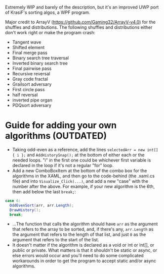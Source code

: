 Extremely WIP and barely of the description, but it's an improved UWP port of KrasiF's sorting algos, a WPF program.

Major credit to ArrayV (https://github.com/Gaming32/ArrayV-v4.0) for the shuffles and distributions. The following shuffles and distributions either don't work right or make the program crash:
- Tangent wave
- Shifted element
- Final merge pass
- Binary search tree traversal
- Inverted binary search tree
- Final pairwise pass
- Recursive reversal
- Gray code fractal
- Grailsort adversary
- First circle pass
- half reversal
- inverted pipe organ
- PDQsort adversary

# Guide for adding your own algorithms (OUTDATED)
- Taking odd-even as a reference, add the lines `selectedArr = new int[] { i };` and `AddHistorySnap();` at the bottom of either each or the needed loops. "i" in the first one could be whichever first variable is declared in the loop if it's not a regular "for" loop.
- Add a new ComboBoxItem at the bottom of the combo box for the algorithms in the XAML, and then go to the code-behind (the .xaml.cs file) and into `Visualize_Click(...)`, and add a new "case" with the number after the above. For example, if your new algorithm is the 6th, then add below the last `break;`:
```csharp
case 6:
  OddEvenSort(arr, arr.Length);
  DrawHistory();
  break;
```
- ...The function that calls the algorithm should have `arr` as the argument that refers to the array to be sorted, and, if there's any, `arr.Length` as the argument that refers to the length of that list, and just `0` as the argument that refers to the start of the list.
- It doesn't matter if the algorithm is declared as a void or int or int[], or public or private. What matters is that it shouldn't be static or async, or else errors would occur and you'll need to do some complicated workarounds in order to get the program to accept static and/or async algorithms.
